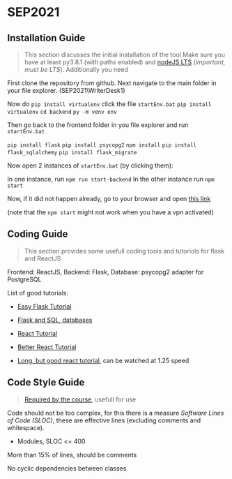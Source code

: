 # SEP2021


## Installation Guide
> This section discusses the initial installation of the tool
Make sure you have at least py3.8.1 (with paths enabled) and [nodeJS LTS](https://nodejs.org/en/download/) (*important, must be LTS*).
Additionally you need 


First clone the repository from github. Next navigate to the main folder in your file explorer. (SEP2021\WriterDesk1)

Now do `pip install virtualenv`
click the file `startEnv.bat` 
`pip install virtualenv`
`cd backend` 
`py -m venv env`

Then go back to the frontend folder in you file explorer and run `startEnv.bat` 

`pip install flask`
`pip install psycopg2`
`npm install`
`pip install flask_sqlalchemy`
`pip install flask_migrate`

Now open 2 instances of `startEnv.bat` (by clicking them):

In one instance, run `npm run start-backend`
In the other instance run `npm start`

Now, if it did not happen already, go to your browser and open [this link](http://localhost:3000)

(note that the `npm start` might not work when you have a vpn activated)

## Coding Guide
> This section provides some usefull coding tools and tutoriols for flask and ReactJS

Frontend: ReactJS, Backend: Flask, Database: psycopg2 adapter for PostgreSQL

List of good tutorials:
- [Easy Flask Tutorial](https://blog.miguelgrinberg.com/post/the-flask-mega-tutorial-part-i-hello-world)
- [Flask and SQL, databases](https://flask-sqlalchemy.palletsprojects.com/en/2.x/quickstart/)
- [React Tutorial](https://reactjs.org/tutorial/tutorial.html)
- [Better React Tutorial](https://www.youtube.com/watch?v=b9eMGE7QtTk)

- [Long, but good react tutorial](https://www.youtube.com/watch?v=w7ejDZ8SWv8), can be watched at 1.25 speed

## Code Style Guide
> [Required by the course](https://canvas.tue.nl/courses/18931/files/folder/SEP%20Materials/Assessment_and_Guidelines?preview=3982997), usefull for use

Code should not be too complex, for this there is a measure _Software Lines of Code (SLOC)_, these are effective lines (excluding comments and whitespace).
- Modules, SLOC <= 400

More than 15% of lines, should be comments

No cyclic dependencies between classes

